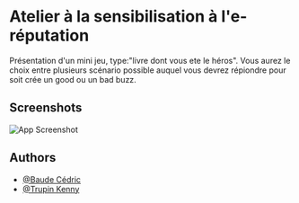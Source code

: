 
# Atelier à la sensibilisation à l'e-réputation

Présentation d'un mini jeu, type:"livre dont vous ete le héros". Vous aurez le choix
entre plusieurs scénario possible auquel vous devrez répiondre pour soit crée un good
ou un bad buzz.






## Screenshots

![App Screenshot](https://cdn.discordapp.com/attachments/960940450280263760/988478990253711431/unknown.png)


## Authors

- [@Baude Cédric](https://www.github.com/CedricBaude)
- [@Trupin Kenny](https://www.github.com/heykei)

